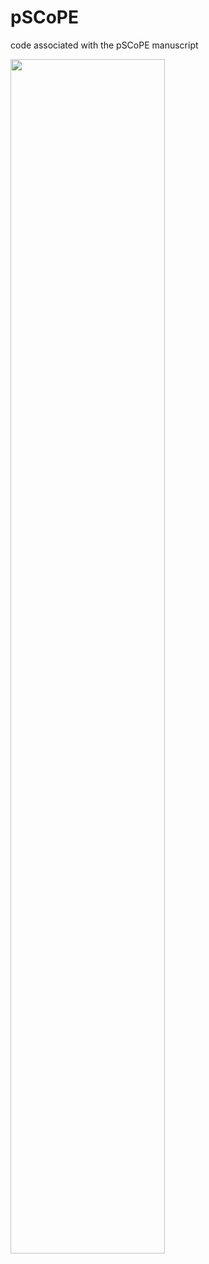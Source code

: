 # pSCoPE
code associated with the pSCoPE manuscript

<img src="pSCoPE/workflow_v6.png.png" width="70%">
